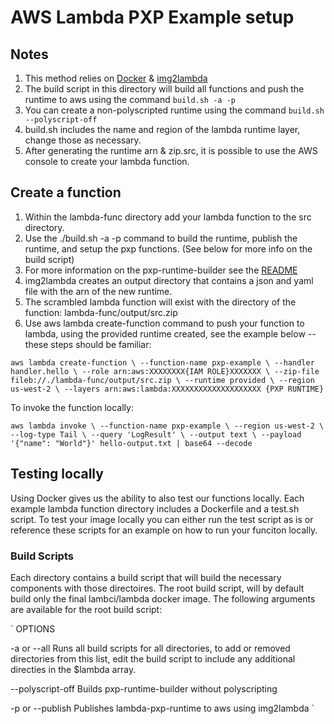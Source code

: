 # AWS Lambda PXP Example setup 

## Notes

1. This method relies on [Docker][1] & [img2lambda][2]
2. The build script in this directory will build all functions and push the runtime to aws using the command 
`build.sh -a -p`
3. You can create a non-polyscripted runtime using the command 
`build.sh --polyscript-off`
4. build.sh includes the name and region of the lambda runtime layer, change those as necessary. 
5. After generating the runtime arn & zip.src, it is possible to use the AWS console to create your lambda function.


## Create a function
1. Within the lambda-func directory add your lambda function to the src directory. 
2. Use the ./build.sh -a -p command to build the runtime, publish the runtime, and setup the pxp functions. (See below for more info on the build script)
3. For more information on the pxp-runtime-builder see the [README][3]
4. img2lambda creates an output directory that contains a json and yaml file with the arn of the new runtime.
5. The scrambled lambda function will exist with the directory of the function: lambda-func/output/src.zip
6. Use aws lambda create-function command to push your function to lambda, using the provided runtime created, see the example below -- these steps should be familiar:

`
aws lambda create-function \
    --function-name pxp-example \
    --handler handler.hello \
    --role arn:aws:XXXXXXXX{IAM ROLE}XXXXXXX \
    --zip-file fileb://./lambda-func/output/src.zip \
    --runtime provided \
    --region us-west-2 \
    --layers arn:aws:lambda:XXXXXXXXXXXXXXXXXXXX {PXP RUNTIME}
`

To invoke the function locally:

`
aws lambda invoke \
    --function-name pxp-example \
    --region us-west-2 \
    --log-type Tail \
    --query 'LogResult' \
    --output text \
    --payload '{"name": "World"}' hello-output.txt | base64 --decode
`



## Testing locally

Using Docker gives us the ability to also test our functions locally. Each example lambda function directory includes a Dockerfile and a test.sh script. To test your image locally you can either run the test script as is or reference these scripts for an example on how to run your funciton locally.



### Build Scripts
Each directory contains a build script that will build the necessary components with those directoires.
The root build script, will by default build only the final lambci/lambda docker image.
The following arguments are available for the root build script:


`
OPTIONS

-a or --all
	Runs all build scripts for all directories, to add or removed directories from this list, edit the build script to include any additional directies in the $lambda array.

--polyscript-off
	Builds pxp-runtime-builder without polyscripting

-p or --publish
	Publishes lambda-pxp-runtime to aws using img2lambda
`


[1]: docker.com
[2]: https://github.com/awslabs/aws-lambda-container-image-converter 
[3]: https://github.com/polyverse/pxp-lambda/blob/master/pxp-runtime-builder/README.md
